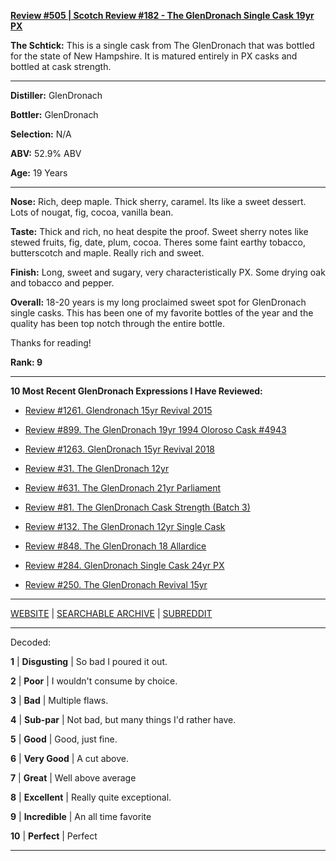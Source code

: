 
[**Review #505 | Scotch Review #182 - The GlenDronach Single Cask 19yr PX**]( https://t8ke.review/review-505-glendronach-19yr-px-3292-nh-state/)

**The Schtick:** This is a single cask from The GlenDronach that was bottled for the state of New Hampshire. It is matured entirely in PX casks and bottled at cask strength.

-----

**Distiller:** GlenDronach

**Bottler:** GlenDronach

**Selection:** N/A

**ABV:** 52.9% ABV

**Age:** 19 Years 

-----

**Nose:**  Rich, deep maple. Thick sherry, caramel. Its like a sweet dessert. Lots of nougat, fig, cocoa, vanilla bean.  

**Taste:** Thick and rich, no heat despite the proof. Sweet sherry notes like stewed fruits, fig, date, plum, cocoa. Theres some faint earthy tobacco, butterscotch and maple. Really rich and sweet. 

**Finish:** Long, sweet and sugary, very characteristically PX. Some drying oak and tobacco and pepper.

**Overall:** 18-20 years is my long proclaimed sweet spot for GlenDronach single casks. This has been one of my favorite bottles of the year and the quality has been top notch through the entire bottle. 

Thanks for reading!

**Rank: 9**

----- 

**10 Most Recent GlenDronach Expressions I Have Reviewed:** 

- [Review #1261. Glendronach 15yr Revival 2015]( https://t8ke.review/review-1261-glendronach-15yr-revival-2015) 

- [Review #899. The GlenDronach 19yr 1994 Oloroso Cask #4943]( https://t8ke.review/review-899-the-glendronach-19yr-1994-oloroso-cask-4943/) 

- [Review #1263. GlenDronach 15yr Revival 2018]( https://t8ke.review/review-1263-glendronach-15yr-revival-2018) 

- [Review #31. The GlenDronach 12yr]( https://t8ke.review/review-31-the-glendronach-12yr/) 

- [Review #631. The GlenDronach 21yr Parliament]( https://t8ke.review/review-631-the-glendronach-21yr-parliament/) 

- [Review #81. The GlenDronach Cask Strength (Batch 3)]( https://t8ke.review/review-81-the-glendronach-cask-strength-batch-3/) 

- [Review #132. The GlenDronach 12yr Single Cask]( https://t8ke.review/review-132-the-glendronach-12yr-single-cask-px-blackwells/) 

- [Review #848. The GlenDronach 18 Allardice]( https://t8ke.review/review-848-the-glendronach-18yr-allardice-2013/) 

- [Review #284. GlenDronach Single Cask 24yr PX]( https://t8ke.review/review-284-the-glendronach-22yr-sic-px/) 

- [Review #250. The GlenDronach Revival 15yr]( https://t8ke.review/review-250-the-glendronach-revival-15yr/) 

-----

[WEBSITE](https://t8ke.review) | [SEARCHABLE ARCHIVE](https://t8ke.review/review-archive/) | [SUBREDDIT](https://reddit.com/r/t8kereviews)

-----

Decoded:

**1** | **Disgusting** | So bad I poured it out.

**2** | **Poor** | I wouldn't consume by choice.

**3** | **Bad** | Multiple flaws.

**4** | **Sub-par** | Not bad, but many things I'd rather have.

**5** | **Good** | Good, just fine.

**6** | **Very Good** | A cut above.

**7** | **Great** | Well above average

**8** | **Excellent** | Really quite exceptional.

**9** | **Incredible** | An all time favorite

**10** | **Perfect** | Perfect

----

